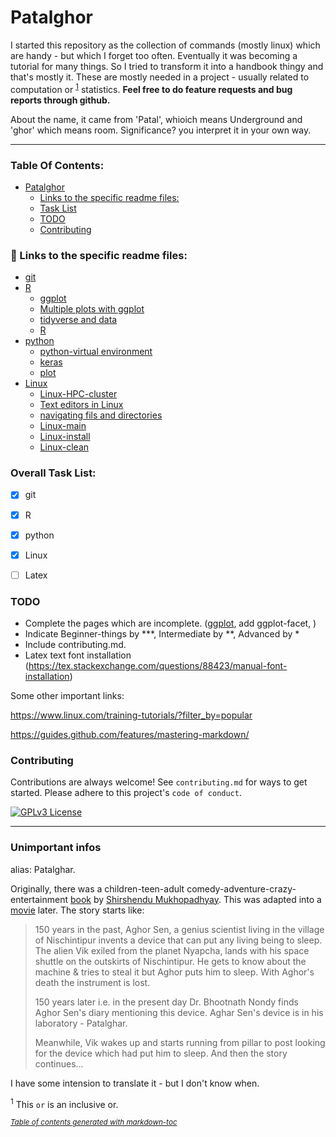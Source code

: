 # Patalghor

I started this repository as the collection of commands (mostly linux) which are handy - but which I forget too often. Eventually it was becoming a tutorial for many things. So I tried to transform it into a handbook thingy and that's mostly it. These are mostly needed in a project - usually related to computation or <sup>[1](#myfootnote1)</sup> statistics.
**Feel free to do feature requests and bug reports through github.**

About the name, it came from 'Patal', whioich means Underground and 'ghor' which means room. Significance? you interpret it in your own way.

---

### Table Of Contents:
- [Patalghor](#patalghor)
    + [Links to the specific readme files:](#-links-to-the-specific-readme-files)
    + [Task List](#task-list)
    + [TODO](#todo)
    + [Contributing](#contributing)


### 🔗 Links to the specific readme files:
 - [git](git/git.md)
 - [R](R)
    * [ggplot](R/ggplot.md) 
    * [Multiple plots with ggplot](R/ggplot-multiple-plots.md)
    * [tidyverse and data](R/tidyverse-more.md)
    * [R](R/R.md)
 - [python](python) 
    * [python-virtual environment](python/python.md)
    * [keras](python/keras.md)
    * [plot](python/plot.md)
 - [Linux](Linux)
    * [Linux-HPC-cluster](Linux/HPC.md)
    * [Text editors in Linux](Linux/text-editor.md)
    * [navigating fils and directories](Linux/files-and-directories.md)
    * [Linux-main](Linux/Linux.md)
    * [Linux-install](Linux/install.md)
    * [Linux-clean](Linux/clean.md)



### Overall Task List:
- [x] git
- [x] R
- [x] python
- [x] Linux
- [ ] Latex


### TODO
- Complete the pages which are incomplete. ([ggplot](R/ggplot.md), add ggplot-facet, )
- Indicate Beginner-things by \*\*\*, Intermediate by \*\*, Advanced by \*
- Include contributing.md.
- Latex text font installation (https://tex.stackexchange.com/questions/88423/manual-font-installation)


Some other important links:

https://www.linux.com/training-tutorials/?filter_by=popular

https://guides.github.com/features/mastering-markdown/


### Contributing

Contributions are always welcome!
See `contributing.md` for ways to get started.
Please adhere to this project's `code of conduct`.


[![GPLv3 License](https://img.shields.io/badge/License-GPL%20v3-yellow.svg)](https://opensource.org/licenses/)

---
### Unimportant infos
alias: Patalghar. 

Originally, there was a children-teen-adult comedy-adventure-crazy-entertainment [book](https://www.goodreads.com/book/show/17205127) by [Shirshendu Mukhopadhyay](https://en.wikipedia.org/wiki/Shirshendu_Mukhopadhyay). This was adapted into a [movie](https://www.imdb.com/title/tt0366886/) later. The story starts like: 
> 150 years in the past, Aghor Sen, a genius scientist living in the village of Nischintipur invents a device that can put any living being to sleep. The alien Vik exiled from the planet Nyapcha, lands with his space shuttle on the outskirts of Nischintipur. He gets to know about the machine & tries to steal it but Aghor puts him to sleep. With Aghor's death the instrument is lost.
> 
> 150 years later i.e. in the present day Dr. Bhootnath Nondy finds Aghor Sen's diary mentioning this device. Aghar Sen's device is in his laboratory - Patalghar.
> 
> Meanwhile, Vik wakes up and starts running from pillar to post looking for the device which had put him to sleep. And then the story continues... 

I have some intension to translate it - but I don't know when. 



<sup name="myfootnote1">1</sup> This `or` is an inclusive or.

<small><i><a href='http://ecotrust-canada.github.io/markdown-toc/'>Table of contents generated with markdown-toc</a></i></small>
